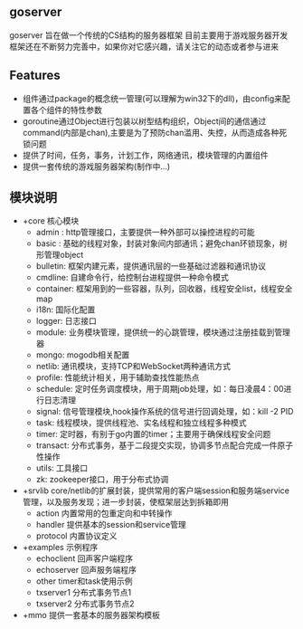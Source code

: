## goserver

goserver 旨在做一个传统的CS结构的服务器框架
目前主要用于游戏服务器开发
框架还在不断努力完善中，如果你对它感兴趣，请关注它的动态或者参与进来

## Features

* 组件通过package的概念统一管理(可以理解为win32下的dll)，由config来配置各个组件的特性参数
* goroutine通过Object进行包装以树型结构组织，Object间的通信通过command(内部是chan),主要是为了预防chan滥用、失控，从而造成各种死锁问题
* 提供了时间，任务，事务，计划工作，网络通讯，模块管理的内置组件
* 提供一套传统的游戏服务器架构(制作中...)

## 模块说明
* +core 核心模块
	* admin : http管理接口，主要提供一种外部可以操控进程的可能
	* basic : 基础的线程对象，封装对象间内部通讯；避免chan环锁现象，树形管理object
	* bulletin: 框架内建元素，提供通讯层的一些基础过滤器和通讯协议
	* cmdline: 自建命令行，给控制台进程提供一种命令模式
	* container: 框架用到的一些容器，队列，回收器，线程安全list，线程安全map
	* i18n: 国际化配置
	* logger: 日志接口
	* module: 业务模块管理，提供统一的心跳管理，模块通过注册挂载到管理器
	* mongo: mogodb相关配置
	* netlib: 通讯模块，支持TCP和WebSocket两种通讯方式
	* profile: 性能统计相关，用于辅助查找性能热点
	* schedule: 定时任务调度模块，用于周期job处理，如：每日凌晨4：00进行日志清理
	* signal: 信号管理模块,hook操作系统的信号进行回调处理，如：kill -2 PID
	* task: 线程模块，提供线程池、实名线程和独立线程多种模式
	* timer: 定时器，有别于go内置的timer；主要用于确保线程安全问题
	* transact: 分布式事务，基于二段提交实现，协调多节点配合完成一件原子性操作
	* utils: 工具接口
	* zk: zookeeper接口，用于分布式协调
* +srvlib core/netlib的扩展封装，提供常用的客户端session和服务端service管理，以及服务发现；进一步封装，使框架层达到拆箱即用
	* action 内置常用的包重定向和中转操作
	* handler 提供基本的session和service管理
	* protocol 内置协议定义
* +examples 示例程序
	* echoclient 回声客户端程序
	* echoserver 回声服务端程序
	* other timer和task使用示例
	* txserver1 分布式事务节点1
	* txserver2 分布式事务节点2
* +mmo 提供一套基本的服务器架构模板